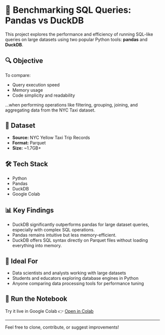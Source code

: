 # 🚖 Benchmarking SQL Queries: Pandas vs DuckDB

This project explores the performance and efficiency of running SQL-like queries on large datasets using two popular Python tools: **pandas** and **DuckDB**.

## 🔍 Objective

To compare:
- Query execution speed
- Memory usage
- Code simplicity and readability

...when performing operations like filtering, grouping, joining, and aggregating data from the NYC Taxi dataset.

## 📂 Dataset

- **Source:** NYC Yellow Taxi Trip Records
- **Format:** Parquet
- **Size:** ~1.7GB+

## 🛠️ Tech Stack

- Python
- Pandas
- DuckDB
- Google Colab

## 📊 Key Findings

- DuckDB significantly outperforms pandas for large dataset queries, especially with complex SQL operations.
- Pandas remains intuitive but less memory-efficient.
- DuckDB offers SQL syntax directly on Parquet files without loading everything into memory.

## 🧠 Ideal For

- Data scientists and analysts working with large datasets
- Students and educators exploring database engines in Python
- Anyone comparing data processing tools for performance tuning

## 🚀 Run the Notebook

Try it live in Google Colab 👉 [Open in Colab](https://colab.research.google.com/drive/1xmc8m6Pkqx8reDYZvuf1aJgZH2j205eC?authuser=1#scrollTo=Jd4BO4irA8No)

---

Feel free to clone, contribute, or suggest improvements!
